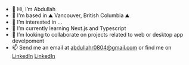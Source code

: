 - 👋 Hi, I’m Abdullah
- 📍 I'm based in ⛰️ Vancouver, British Columbia ⛰️
- 👀 I’m interested in ...
- 🌱 I’m currently learning Next.js and Typescript
- 💞️ I’m looking to collaborate on projects related to web or desktop app develpoment
- 📫 Send me an email at abdullahr0804@gmail.com or find me on <a href="https://www.linkedin.com/in/abdullah-raja-86b515163/" target="_blank">LinkedIn</a> [LinkedIn](https://www.linkedin.com/in/abdullah-raja-86b515163/)

<!---
wryhook/wryhook is a ✨ special ✨ repository because its `README.md` (this file) appears on your GitHub profile.
You can click the Preview link to take a look at your changes.
--->
